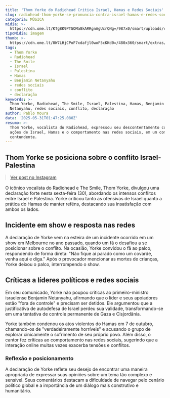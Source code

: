 ```yaml
---
title: 'Thom Yorke do Radiohead Critica Israel, Hamas e Redes Sociais'
slug: radiohead-thom-yorke-se-pronuncia-contra-israel-hamas-e-redes-sociais
categoria: MÚSICA
midia: >-
  https://cdn.ome.lt/KTg8K9PTGOMa8kARRgnAgUcrQNg=/987x0/smart/uploads/conteudo/fotos/sem_titulo35.png
tipoMidia: imagem
thumb: >-
  https://cdn.ome.lt/0W7LHjCPoF7xdafjl0woF5cKKd0=/480x360/smart/extras/conteudos/sem_titulo35.png
tags:
  - Thom Yorke
  - Radiohead
  - The Smile
  - Israel
  - Palestina
  - Hamas
  - Benjamin Netanyahu
  - redes sociais
  - conflito
  - declaração
keywords: >-
  Thom Yorke, Radiohead, The Smile, Israel, Palestina, Hamas, Benjamin
  Netanyahu, redes sociais, conflito, declaração
author: Pablo Moura
data: '2025-05-31T01:47:25.080Z'
resumo: >-
  Thom Yorke, vocalista do Radiohead, expressou seu descontentamento com as
  ações de Israel, Hamas e o comportamento nas redes sociais, em um comunicado
  contundente.
---
```


## Thom Yorke se posiciona sobre o conflito Israel-Palestina

<blockquote class="instagram-media" data-instgrm-permalink="https://www.instagram.com/p/DKR8Mc_CoKj/" data-instgrm-version="14" style="width:100%; max-width:540px; margin:1rem auto;"><a href="https://www.instagram.com/p/DKR8Mc_CoKj/">Ver post no Instagram</a></blockquote>

O icônico vocalista do Radiohead e The Smile, Thom Yorke, divulgou uma declaração forte nesta sexta-feira (30), abordando os intensos conflitos entre Israel e Palestina. Yorke criticou tanto as ofensivas de Israel quanto a prática do Hamas de manter reféns, destacando sua insatisfação com ambos os lados.

## Incidente em show e resposta nas redes

A declaração de Yorke vem na esteira de um incidente ocorrido em um show em Melbourne no ano passado, quando um fã o desafiou a se posicionar sobre o conflito. Na ocasião, Yorke convidou o fã ao palco, respondendo de forma direta: "Não fique aí parado como um covarde, venha aqui e diga." Após o provocador mencionar as mortes de crianças, Yorke deixou o palco, interrompendo o show.

## Críticas a líderes políticos e redes sociais

Em seu comunicado, Yorke não poupou críticas ao primeiro-ministro israelense Benjamin Netanyahu, afirmando que o líder e seus apoiadores estão "fora de controle" e precisam ser detidos. Ele argumentou que a justificativa de autodefesa de Israel perdeu sua validade, transformando-se em uma tentativa de controle permanente de Gaza e Cisjordânia.

Yorke também condenou os atos violentos do Hamas em 7 de outubro, chamando-os de "verdadeiramente horríveis" e acusando o grupo de explorar cinicamente o sofrimento de seu próprio povo. Além disso, o cantor fez críticas ao comportamento nas redes sociais, sugerindo que a interação online muitas vezes exacerba tensões e conflitos.

### Reflexão e posicionamento

A declaração de Yorke reflete seu desejo de encontrar uma maneira apropriada de expressar suas opiniões sobre um tema tão complexo e sensível. Seus comentários destacam a dificuldade de navegar pelo cenário político global e a importância de um diálogo mais construtivo e humanitário.

